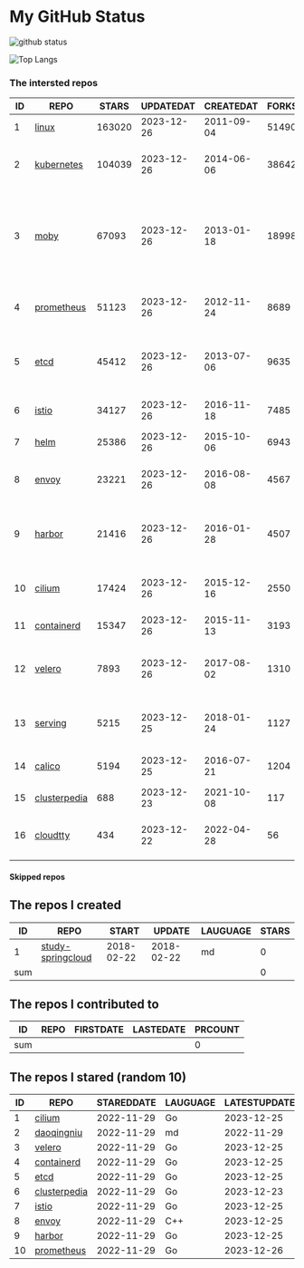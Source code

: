 # My GitHub Status

<img src="https://github-readme-stats-1.yihong0618.vercel.app/api?username=daoqingniu&show_icons=true&&&hide_title=true&count_private=true" alt="github status" />

![Top Langs](https://github-readme-stats-1.yihong0618.vercel.app/api/top-langs/?username=daoqingniu&layout=compact)

<!--START_SECTION:github_repos-->
### The intersted repos
| ID |                              REPO                               | STARS  | UPDATEDAT  | CREATEDAT  | FORKSCOUNT |                                                DESCRIPTIONS                                                |
|----|-----------------------------------------------------------------|--------|------------|------------|------------|------------------------------------------------------------------------------------------------------------|
|  1 | [linux](https://github.com/torvalds/linux)                      | 163020 | 2023-12-26 | 2011-09-04 |      51490 | Linux kernel source tree                                                                                   |
|  2 | [kubernetes](https://github.com/kubernetes/kubernetes)          | 104039 | 2023-12-26 | 2014-06-06 |      38642 | Production-Grade Container Scheduling and Management                                                       |
|  3 | [moby](https://github.com/moby/moby)                            |  67093 | 2023-12-26 | 2013-01-18 |      18998 | The Moby Project - a collaborative project for the container ecosystem to assemble container-based systems |
|  4 | [prometheus](https://github.com/prometheus/prometheus)          |  51123 | 2023-12-26 | 2012-11-24 |       8689 | The Prometheus monitoring system and time series database.                                                 |
|  5 | [etcd](https://github.com/etcd-io/etcd)                         |  45412 | 2023-12-26 | 2013-07-06 |       9635 | Distributed reliable key-value store for the most critical data of a distributed system                    |
|  6 | [istio](https://github.com/istio/istio)                         |  34127 | 2023-12-26 | 2016-11-18 |       7485 | Connect, secure, control, and observe services.                                                            |
|  7 | [helm](https://github.com/helm/helm)                            |  25386 | 2023-12-26 | 2015-10-06 |       6943 | The Kubernetes Package Manager                                                                             |
|  8 | [envoy](https://github.com/envoyproxy/envoy)                    |  23221 | 2023-12-26 | 2016-08-08 |       4567 | Cloud-native high-performance edge/middle/service proxy                                                    |
|  9 | [harbor](https://github.com/goharbor/harbor)                    |  21416 | 2023-12-26 | 2016-01-28 |       4507 | An open source trusted cloud native registry project that stores, signs, and scans content.                |
| 10 | [cilium](https://github.com/cilium/cilium)                      |  17424 | 2023-12-26 | 2015-12-16 |       2550 | eBPF-based Networking, Security, and Observability                                                         |
| 11 | [containerd](https://github.com/containerd/containerd)          |  15347 | 2023-12-26 | 2015-11-13 |       3193 | An open and reliable container runtime                                                                     |
| 12 | [velero](https://github.com/vmware-tanzu/velero)                |   7893 | 2023-12-26 | 2017-08-02 |       1310 | Backup and migrate Kubernetes applications and their persistent volumes                                    |
| 13 | [serving](https://github.com/knative/serving)                   |   5215 | 2023-12-25 | 2018-01-24 |       1127 | Kubernetes-based, scale-to-zero, request-driven compute                                                    |
| 14 | [calico](https://github.com/projectcalico/calico)               |   5194 | 2023-12-25 | 2016-07-21 |       1204 | Cloud native networking and network security                                                               |
| 15 | [clusterpedia](https://github.com/clusterpedia-io/clusterpedia) |    688 | 2023-12-23 | 2021-10-08 |        117 | The Encyclopedia of Kubernetes clusters                                                                    |
| 16 | [cloudtty](https://github.com/cloudtty/cloudtty)                |    434 | 2023-12-22 | 2022-04-28 |         56 | A Friendly Kubernetes CloudShell (Web Terminal) !                                                          |



#### Skipped repos
<!--END_SECTION:github_repos-->

<!--START_SECTION:my_github-->
## The repos I created
| ID  |                                 REPO                                 |   START    |   UPDATE   | LAUGUAGE | STARS |
|-----|----------------------------------------------------------------------|------------|------------|----------|-------|
|   1 | [study-springcloud](https://github.com/daoqingniu/study-springcloud) | 2018-02-22 | 2018-02-22 | md       |     0 |
| sum |                                                                      |            |            |          |     0 |

## The repos I contributed to
| ID  | REPO | FIRSTDATE | LASTEDATE | PRCOUNT |
|-----|------|-----------|-----------|---------|
| sum |      |           |           |       0 |

## The repos I stared (random 10)
| ID |                              REPO                               | STAREDDATE | LAUGUAGE | LATESTUPDATE |
|----|-----------------------------------------------------------------|------------|----------|--------------|
|  1 | [cilium](https://github.com/cilium/cilium)                      | 2022-11-29 | Go       | 2023-12-25   |
|  2 | [daoqingniu](https://github.com/daoqingniu/daoqingniu)          | 2022-11-29 | md       | 2022-11-29   |
|  3 | [velero](https://github.com/vmware-tanzu/velero)                | 2022-11-29 | Go       | 2023-12-25   |
|  4 | [containerd](https://github.com/containerd/containerd)          | 2022-11-29 | Go       | 2023-12-25   |
|  5 | [etcd](https://github.com/etcd-io/etcd)                         | 2022-11-29 | Go       | 2023-12-25   |
|  6 | [clusterpedia](https://github.com/clusterpedia-io/clusterpedia) | 2022-11-29 | Go       | 2023-12-23   |
|  7 | [istio](https://github.com/istio/istio)                         | 2022-11-29 | Go       | 2023-12-25   |
|  8 | [envoy](https://github.com/envoyproxy/envoy)                    | 2022-11-29 | C++      | 2023-12-25   |
|  9 | [harbor](https://github.com/goharbor/harbor)                    | 2022-11-29 | Go       | 2023-12-25   |
| 10 | [prometheus](https://github.com/prometheus/prometheus)          | 2022-11-29 | Go       | 2023-12-26   |

<!--END_SECTION:my_github-->

